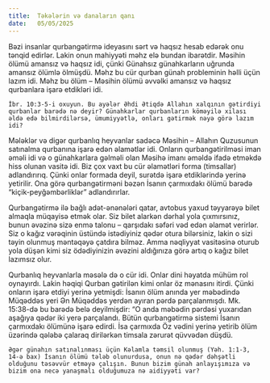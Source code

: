 ```yaml
---
title:  Təkələrin və danaların qanı
date:   05/05/2025
---
```


Bəzi insanlar qurbangətirmə ideyasını sərt və haqsız hesab edərək onu tənqid edirlər. Lakin onun mahiyyəti məhz elə bundan ibarətdir. Məsihin ölümü amansız və haqsız idi, çünki Günahsız günahkarların uğrunda amansız ölümlə ölmüşdü. Məhz bu cür qurban günah probleminin həlli üçün lazım idi. Məhz bu ölüm – Məsihin ölümü əvvəlki amansız və haqsız qurbanlara işarə etdikləri idi.

`İbr. 10:3-5-i oxuyun. Bu ayələr Əhdi Ətiqdə Allahın xalqının gətirdiyi qurbanlar barədə nə deyir? Günahkarlar qurbanların köməyilə xilası əldə edə bilmirdilərsə, ümumiyyətlə, onları gətirmək nəyə görə lazım idi?`

Mələklər və digər qurbanlıq heyvanlar sadəcə Məsihin – Allahın Quzusunun satınalma qurbanına işarə edən əlamətlər idi. Onların qurbangətirilməsi iman əməli idi və o günahkarlara gəlməli olan Məsihə imanı əməldə ifadə etməkdə hiss olunan vasitə idi. Biz çox vaxt bu cür əlamətləri forma (timsallar) adlandırırıq. Çünki onlar formada deyil, surətdə işarə etdiklərində yerinə yetirilir. Ona görə qurbangətirməni bəzən İsanın çarmıxdakı ölümü barədə “kiçik-peyğəmbərliklər” adlandırırlar.

Qurbangətirmə ilə bağlı adət-ənənələri qatar, avtobus yaxud təyyarəyə bilet almaqla müqayisə etmək olar. Siz bilet alarkən dərhal yola çıxmırsınız, bunun əvəzinə sizə enmə talonu – qarşıdakı səfəri vəd edən əlamət verirlər. Siz o kağız vərəqinin üstündə istədiyiniz qədər otura bilərsiniz, lakin o sizi təyin olunmuş məntəqəyə çatdıra bilməz. Amma nəqliyyat vasitəsinə oturub yola düşən kimi siz ödədiyinizin əvəzini aldığınıza görə artıq o kağız bilet lazımsız olur.

Qurbanlıq heyvanlarla məsələ də o cür idi. Onlar dini həyatda mühüm rol oynayırdı. Lakin həqiqi Qurban gətirilən kimi onlar öz mənasını itirdi. Çünki onların işarə etdiyi yerinə yetmişdi: İsanın ölüm anında yer məbədində Müqəddəs yeri Ən Müqəddəs yerdən ayıran pərdə parçalanmışdı. Mk. 15:38-də bu barədə belə deyilmişdir: “O anda məbədin pərdəsi yuxarıdan aşağıya qədər iki yerə parçalandı. Bütün qurbangətirmə sistemi İsanın çarmıxdakı ölümünə işarə edirdi. İsa çarmıxda Öz vədini yerinə yetirib ölüm üzərində qələbə çalaraq dirilərkən timsala zərurət qüvvədən düşdü.

`Əgər günahın satınalınması üçün Kəlamla təmsil olunmuş (Yəh. 1:1-3, 14-ə bax) İsanın ölümü tələb olunurdusa, onun nə qədər dəhşətli olduğunu təsəvvür etməyə çalışın. Bunun bizim günah anlayışımıza və bizim ona necə yanaşmalı olduğumuza nə aidiyyəti var?`